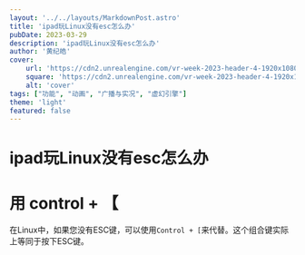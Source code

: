 ```yaml
---
layout: '../../layouts/MarkdownPost.astro'
title: 'ipad玩Linux没有esc怎么办'
pubDate: 2023-03-29
description: 'ipad玩Linux没有esc怎么办'
author: '黄纪皓'
cover:
    url: 'https://cdn2.unrealengine.com/vr-week-2023-header-4-1920x1080-376e6c48383f.jpg?resize=1&w=1920'
    square: 'https://cdn2.unrealengine.com/vr-week-2023-header-4-1920x1080-376e6c48383f.jpg?resize=1&w=1920'
    alt: 'cover'
tags: ["功能", "动画", "广播与实况", "虚幻引擎"]
theme: 'light'
featured: false
---
```


# ipad玩Linux没有esc怎么办

# 用  control  +  【

在Linux中，如果您没有ESC键，可以使用`Control + [`来代替。这个组合键实际上等同于按下ESC键。
